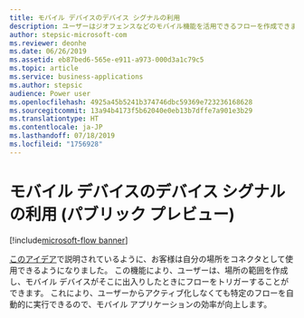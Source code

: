 ```yaml
---
title: モバイル デバイスのデバイス シグナルの利用
description: ユーザーはジオフェンスなどのモバイル機能を活用できるフローを作成できます。
author: stepsic-microsoft-com
ms.reviewer: deonhe
ms.date: 06/26/2019
ms.assetid: eb87bed6-565e-e911-a973-000d3a1c79c5
ms.topic: article
ms.service: business-applications
ms.author: stepsic
audience: Power user
ms.openlocfilehash: 4925a45b5241b374746dbc59369e723236168628
ms.sourcegitcommit: 13a94b4173f5b62040e0eb13b7dffe7a901e3b29
ms.translationtype: HT
ms.contentlocale: ja-JP
ms.lasthandoff: 07/18/2019
ms.locfileid: "1756928"
---
```

# <a name="leverage-device-signals-on-mobile-devices-public-preview"></a>モバイル デバイスのデバイス シグナルの利用 (パブリック プレビュー)

[!include[microsoft-flow banner](../includes/microsoft-flow.md)]

[このアイデア](https://powerusers.microsoft.com/t5/Flow-Ideas/Microsoft-Forms-Trigger-Geo-Fencing/idi-p/69825)で説明されているように、お客様は自分の場所をコネクタとして使用できるようになりました。 この機能により、ユーザーは、場所の範囲を作成し、モバイル デバイスがそこに出入りしたときにフローをトリガーすることができます。 これにより、ユーザーからアクティブ化しなくても特定のフローを自動的に実行できるので、モバイル アプリケーションの効率が向上します。
